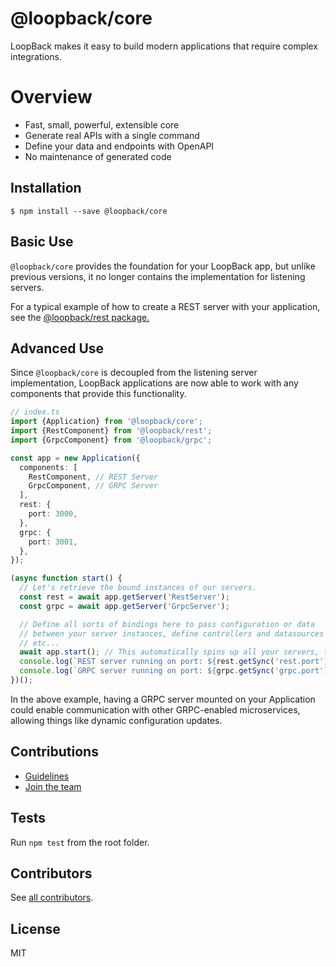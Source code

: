 # @loopback/core

LoopBack makes it easy to build modern applications that require complex
integrations.

# Overview

- Fast, small, powerful, extensible core
- Generate real APIs with a single command
- Define your data and endpoints with OpenAPI
- No maintenance of generated code


## Installation

```shell
$ npm install --save @loopback/core
```

## Basic Use

`@loopback/core` provides the foundation for your LoopBack app, but unlike
previous versions, it no longer contains the implementation for listening
servers.

For a typical example of how to create a REST server with your application,
see the [@loopback/rest package.](https://github.com/strongloop/loopback-next/tree/master/packages/rest)

## Advanced Use

Since `@loopback/core` is decoupled from the listening server implementation,
LoopBack applications are now able to work with any components that provide
this functionality.

```ts
// index.ts
import {Application} from '@loopback/core';
import {RestComponent} from '@loopback/rest';
import {GrpcComponent} from '@loopback/grpc';

const app = new Application({
  components: [
    RestComponent, // REST Server
    GrpcComponent, // GRPC Server
  ],
  rest: {
    port: 3000,
  },
  grpc: {
    port: 3001,
  },
});

(async function start() {
  // Let's retrieve the bound instances of our servers.
  const rest = await app.getServer('RestServer');
  const grpc = await app.getServer('GrpcServer');

  // Define all sorts of bindings here to pass configuration or data
  // between your server instances, define controllers and datasources for them,
  // etc...
  await app.start(); // This automatically spins up all your servers, too!
  console.log(`REST server running on port: ${rest.getSync('rest.port')}`);
  console.log(`GRPC server running on port: ${grpc.getSync('grpc.port')}`);
})();
```
In the above example, having a GRPC server mounted on your Application could
enable communication with other GRPC-enabled microservices, allowing things like
dynamic configuration updates.

## Contributions

- [Guidelines](https://github.com/strongloop/loopback-next/wiki/Contributing#guidelines)
- [Join the team](https://github.com/strongloop/loopback-next/issues/110)

## Tests

Run `npm test` from the root folder.

## Contributors

See [all contributors](https://github.com/strongloop/loopback-next/graphs/contributors).

## License

MIT
